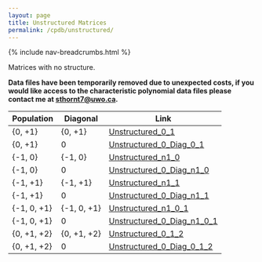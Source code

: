 ```yaml
---
layout: page
title: Unstructured Matrices
permalink: /cpdb/unstructured/
---
```


{% include nav-breadcrumbs.html %}

Matrices with no structure.

__Data files have been temporarily removed due to unexpected costs, if you would like access to the characteristic polynomial data files please contact me at <a href="mailto:sthornt7@uwo.ca">sthornt7@uwo.ca</a>.__

| Population | Diagonal | Link |
| --- | --- | --- |
| {0, +1} | {0, +1} | [Unstructured_0_1](unstructured_0_1) |
| {0, +1} |  0      | [Unstructured_0_Diag_0_1](unstructured_0_diag_0_1) |
| {-1, 0} | {-1, 0} | [Unstructured_n1_0](unstructured_n1_0) |
| {-1, 0} |  0      | [Unstructured_0_Diag_n1_0](unstructured_0_diag_n1_0) |
| {-1, +1} | {-1, +1} | [Unstructured_n1_1](unstructured_n1_1) |
| {-1, +1} |  0      | [Unstructured_0_Diag_n1_1](unstructured_0_diag_n1_1) |
| {-1, 0, +1} | {-1, 0, +1} | [Unstructured_n1_0_1](unstructured_n1_0_1) |
| {-1, 0, +1} |  0      | [Unstructured_0_Diag_n1_0_1](unstructured_0_diag_n1_0_1) |
| {0, +1, +2} | {0, +1, +2} | [Unstructured_0_1_2](unstructured_0_1_2) |
| {0, +1, +2} |  0      | [Unstructured_0_Diag_0_1_2](unstructured_0_diag_0_1_2) |
